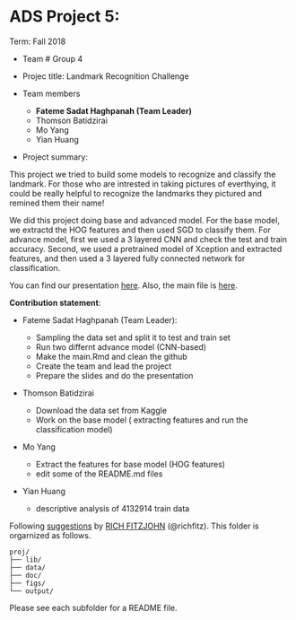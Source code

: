 # ADS Project 5: 

Term: Fall 2018

+ Team # Group 4
+ Projec title: Landmark Recognition Challenge

+ Team members
	+ **Fateme Sadat Haghpanah (Team Leader)**
	+ Thomson Batidzirai
	+ Mo Yang
	+ Yian Huang
	
+ Project summary: 

This project we tried to build some models to recognize and classify the landmark. For those who are intrested in taking pictures of everthying, it could be really helpful to recognize the landmarks they pictured and remined them their name!

We did this project doing base and advanced model. For the base model, we extractd the HOG features and then used SGD to classify them. 
For advance model, first we used a 3 layered CNN and check the test and train accuracy. Second, we used a pretrained model of Xception and extracted features, and then used a 3 layered fully connected network for classification.

You can find our presentation [here](doc/project5_group04.pdf). Also, the main file is [here](doc/Main.pdf).
	
**Contribution statement**:
+ Fateme Sadat Haghpanah (Team Leader):
	- Sampling the data set and split it to test and train set
	- Run two differnt advance model (CNN-based) 
	- Make the main.Rmd and clean the github
	- Create the team and lead the project
	- Prepare the slides and do the presentation
+ Thomson Batidzirai
	- Download the data set from Kaggle 
	- Work on the base model ( extracting features and run the classification model)
+ Mo Yang
	- Extract the features for base model (HOG features)
	- edit some of the README.md files

+ Yian Huang
	- descriptive analysis of 4132914 train data
 

Following [suggestions](http://nicercode.github.io/blog/2013-04-05-projects/) by [RICH FITZJOHN](http://nicercode.github.io/about/#Team) (@richfitz). This folder is orgarnized as follows.

```
proj/
├── lib/
├── data/
├── doc/
├── figs/
└── output/
```

Please see each subfolder for a README file.
